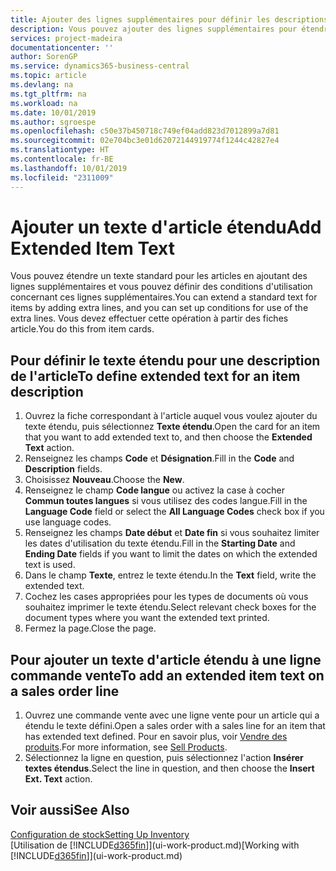 ```yaml
---
title: Ajouter des lignes supplémentaires pour définir les descriptions d'article étendues | Microsoft Docs
description: Vous pouvez ajouter des lignes supplémentaires pour étendre le texte standard qui décrit un article.
services: project-madeira
documentationcenter: ''
author: SorenGP
ms.service: dynamics365-business-central
ms.topic: article
ms.devlang: na
ms.tgt_pltfrm: na
ms.workload: na
ms.date: 10/01/2019
ms.author: sgroespe
ms.openlocfilehash: c50e37b450718c749ef04add823d7012899a7d81
ms.sourcegitcommit: 02e704bc3e01d62072144919774f1244c42827e4
ms.translationtype: HT
ms.contentlocale: fr-BE
ms.lasthandoff: 10/01/2019
ms.locfileid: "2311009"
---
```

# <a name="add-extended-item-text"></a><span data-ttu-id="a68d1-103">Ajouter un texte d'article étendu</span><span class="sxs-lookup"><span data-stu-id="a68d1-103">Add Extended Item Text</span></span>
<span data-ttu-id="a68d1-104">Vous pouvez étendre un texte standard pour les articles en ajoutant des lignes supplémentaires et vous pouvez définir des conditions d'utilisation concernant ces lignes supplémentaires.</span><span class="sxs-lookup"><span data-stu-id="a68d1-104">You can extend a standard text for items by adding extra lines, and you can set up conditions for use of the extra lines.</span></span> <span data-ttu-id="a68d1-105">Vous devez effectuer cette opération à partir des fiches article.</span><span class="sxs-lookup"><span data-stu-id="a68d1-105">You do this from item cards.</span></span>

## <a name="to-define-extended-text-for-an-item-description"></a><span data-ttu-id="a68d1-106">Pour définir le texte étendu pour une description de l'article</span><span class="sxs-lookup"><span data-stu-id="a68d1-106">To define extended text for an item description</span></span>
1. <span data-ttu-id="a68d1-107">Ouvrez la fiche correspondant à l'article auquel vous voulez ajouter du texte étendu, puis sélectionnez **Texte étendu**.</span><span class="sxs-lookup"><span data-stu-id="a68d1-107">Open the card for an item that you want to add extended text to, and then choose the **Extended Text** action.</span></span>
2. <span data-ttu-id="a68d1-108">Renseignez les champs **Code** et **Désignation**.</span><span class="sxs-lookup"><span data-stu-id="a68d1-108">Fill in the **Code** and **Description** fields.</span></span>
3. <span data-ttu-id="a68d1-109">Choisissez **Nouveau**.</span><span class="sxs-lookup"><span data-stu-id="a68d1-109">Choose the **New**.</span></span>
4. <span data-ttu-id="a68d1-110">Renseignez le champ **Code langue** ou activez la case à cocher **Commun toutes langues** si vous utilisez des codes langue.</span><span class="sxs-lookup"><span data-stu-id="a68d1-110">Fill in the **Language Code** field or select the **All Language Codes** check box if you use language codes.</span></span>
5. <span data-ttu-id="a68d1-111">Renseignez les champs **Date début** et **Date fin** si vous souhaitez limiter les dates d'utilisation du texte étendu.</span><span class="sxs-lookup"><span data-stu-id="a68d1-111">Fill in the **Starting Date** and **Ending Date** fields if you want to limit the dates on which the extended text is used.</span></span>
6. <span data-ttu-id="a68d1-112">Dans le champ **Texte**, entrez le texte étendu.</span><span class="sxs-lookup"><span data-stu-id="a68d1-112">In the **Text** field, write the extended text.</span></span>
7. <span data-ttu-id="a68d1-113">Cochez les cases appropriées pour les types de documents où vous souhaitez imprimer le texte étendu.</span><span class="sxs-lookup"><span data-stu-id="a68d1-113">Select relevant check boxes for the document types where you want the extended text printed.</span></span>
8. <span data-ttu-id="a68d1-114">Fermez la page.</span><span class="sxs-lookup"><span data-stu-id="a68d1-114">Close the page.</span></span>

## <a name="to-add-an-extended-item-text-on-a-sales-order-line"></a><span data-ttu-id="a68d1-115">Pour ajouter un texte d'article étendu à une ligne commande vente</span><span class="sxs-lookup"><span data-stu-id="a68d1-115">To add an extended item text on a sales order line</span></span>
1. <span data-ttu-id="a68d1-116">Ouvrez une commande vente avec une ligne vente pour un article qui a étendu le texte défini.</span><span class="sxs-lookup"><span data-stu-id="a68d1-116">Open a sales order with a sales line for an item that has extended text defined.</span></span> <span data-ttu-id="a68d1-117">Pour en savoir plus, voir [Vendre des produits](sales-how-sell-products.md).</span><span class="sxs-lookup"><span data-stu-id="a68d1-117">For more information, see [Sell Products](sales-how-sell-products.md).</span></span>
2. <span data-ttu-id="a68d1-118">Sélectionnez la ligne en question, puis sélectionnez l'action **Insérer textes étendus**.</span><span class="sxs-lookup"><span data-stu-id="a68d1-118">Select the line in question, and then choose the **Insert Ext. Text** action.</span></span>

## <a name="see-also"></a><span data-ttu-id="a68d1-119">Voir aussi</span><span class="sxs-lookup"><span data-stu-id="a68d1-119">See Also</span></span>
[<span data-ttu-id="a68d1-120">Configuration de stock</span><span class="sxs-lookup"><span data-stu-id="a68d1-120">Setting Up Inventory</span></span>](inventory-setup-inventory.md)  
<span data-ttu-id="a68d1-121">[Utilisation de [!INCLUDE[d365fin](includes/d365fin_md.md)]](ui-work-product.md)</span><span class="sxs-lookup"><span data-stu-id="a68d1-121">[Working with [!INCLUDE[d365fin](includes/d365fin_md.md)]](ui-work-product.md)</span></span>
